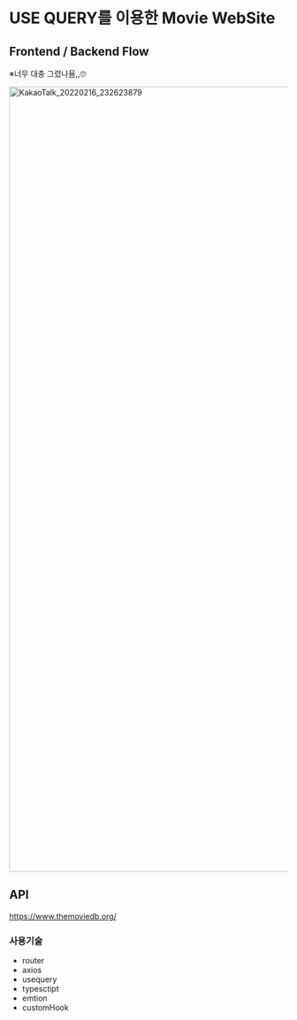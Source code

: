 # USE QUERY를 이용한 Movie WebSite

## Frontend / Backend Flow
※너무 대충 그렸나욤,,🙄

<img width="1420" alt="KakaoTalk_20220216_232623879" src="https://user-images.githubusercontent.com/68492359/154285489-095175f5-1696-4155-9707-2f073cf935bd.png">


## API

https://www.themoviedb.org/

### 사용기술

- router
- axios
- usequery
- typesctipt
- emtion
- customHook
